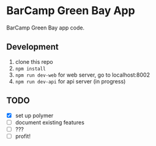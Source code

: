 BarCamp Green Bay App
=====================

BarCamp Green Bay app code.

## Development

1. clone this repo
2. `npm install`
3. `npm run dev-web` for web server, go to localhost:8002
4. `npm run dev-api` for api server (in progress)

## TODO

- [x] set up polymer
- [ ] document existing features
- [ ] ???
- [ ] profit!
